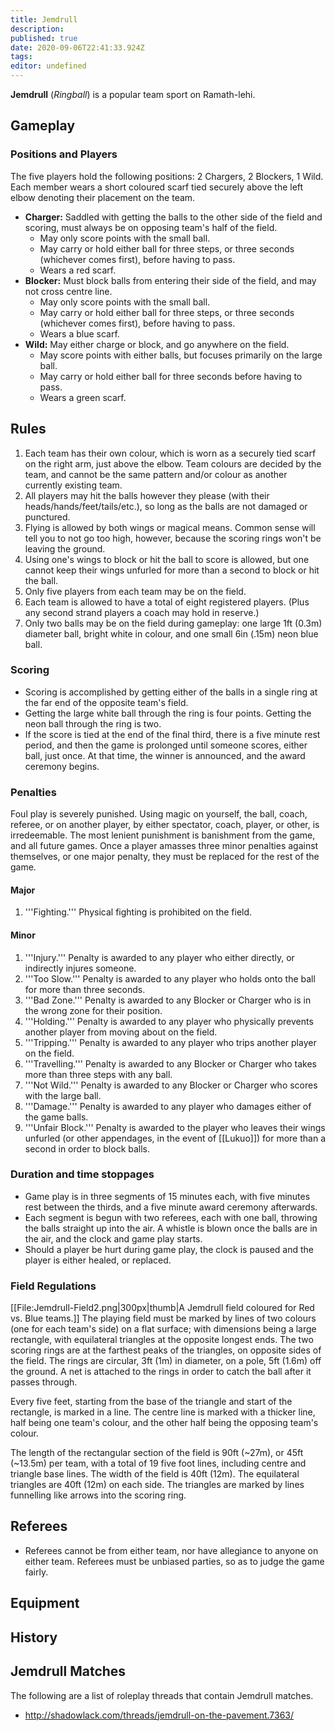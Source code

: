 ```yaml
---
title: Jemdrull
description: 
published: true
date: 2020-09-06T22:41:33.924Z
tags: 
editor: undefined
---
```


**Jemdrull** (*Ringball*) is a popular team sport on Ramath-lehi. 

## Gameplay

### Positions and Players

The five players hold the following positions: 2 Chargers, 2 Blockers, 1 Wild. Each member wears a short coloured scarf tied securely above the left elbow denoting their placement on the team.

* **Charger:** Saddled with getting the balls to the other side of the field and scoring, must always be on opposing team's half of the field.
	* May only score points with the small ball. 
 	* May carry or hold either ball for three steps, or three seconds (whichever comes first), before having to pass.
	* Wears a red scarf.
* **Blocker:** Must block balls from entering their side of the field, and may not cross centre line.
	* May only score points with the small ball.
	* May carry or hold either ball for three steps, or three seconds (whichever comes first), before having to pass.
	* Wears a blue scarf.
* **Wild:** May either charge or block, and go anywhere on the field.
	* May score points with either balls, but focuses primarily on the large ball.
	* May carry or hold either ball for three seconds before having to pass.
	* Wears a green scarf.

## Rules

1. Each team has their own colour, which is worn as a securely tied scarf on the right arm, just above the elbow. Team colours are decided by the team, and cannot be the same pattern and/or colour as another currently existing team.
1. All players may hit the balls however they please (with their heads/hands/feet/tails/etc.), so long as the balls are not damaged or punctured.
1. Flying is allowed by both wings or magical means. Common sense will tell you to not go too high, however, because the scoring rings won't be leaving the ground.
1. Using one's wings to block or hit the ball to score is allowed, but one cannot keep their wings unfurled for more than a second to block or hit the ball. 
1. Only five players from each team may be on the field. 
1. Each team is allowed to have a total of eight registered players. (Plus any second strand players a coach may hold in reserve.)
1. Only two balls may be on the field during gameplay: one large 1ft (0.3m) diameter ball, bright white in colour, and one small 6in (.15m) neon blue ball.

### Scoring

* Scoring is accomplished by getting either of the balls in a single ring at the far end of the opposite team's field.
* Getting the large white ball through the ring is four points. Getting the neon ball through the ring is two.
* If the score is tied at the end of the final third, there is a five minute rest period, and then the game is prolonged until someone scores, either ball, just once. At that time, the winner is announced, and the award ceremony begins.

###  Penalties

Foul play is severely punished. Using magic on yourself, the ball, coach, referee, or on another player, by either spectator, coach, player, or other, is irredeemable. The most lenient punishment is banishment from the game, and all future games. Once a player amasses three minor penalties against themselves, or one major penalty, they must be replaced for the rest of the game.

#### Major
1. '''Fighting.''' Physical fighting is prohibited on the field.

#### Minor
1. '''Injury.''' Penalty is awarded to any player who either directly, or indirectly injures someone.
1. '''Too Slow.''' Penalty is awarded to any player who holds onto the ball for more than three seconds.
1. '''Bad Zone.''' Penalty is awarded to any Blocker or Charger who is in the wrong zone for their position.
1. '''Holding.''' Penalty is awarded to any player who physically prevents another player from moving about on the field.
1. '''Tripping.''' Penalty is awarded to any player who trips another player on the field.
1. '''Travelling.''' Penalty is awarded to any Blocker or Charger who takes more than three steps with any ball.
1. '''Not Wild.''' Penalty is awarded to any Blocker or Charger who scores with the large ball.
1. '''Damage.''' Penalty is awarded to any player who damages either of the game balls.
1. '''Unfair Block.''' Penalty is awarded to the player who leaves their wings unfurled (or other appendages, in the event of [[Lukuo]]) for more than a second in order to block balls.

### Duration and time stoppages
* Game play is in three segments of 15 minutes each, with five minutes rest between the thirds, and a five minute award ceremony afterwards.
* Each segment is begun with two referees, each with one ball, throwing the balls straight up into the air. A whistle is blown once the balls are in the air, and the clock and game play starts.
* Should a player be hurt during game play, the clock is paused and the player is either healed, or replaced.

### Field Regulations

[[File:Jemdrull-Field2.png|300px|thumb|A Jemdrull field coloured for Red vs. Blue teams.]]
The playing field must be marked by lines of two colours (one for each team's side) on a flat surface; with dimensions being a large rectangle, with equilateral triangles at the opposite longest ends. The two scoring rings are at the farthest peaks of the triangles, on opposite sides of the field. The rings are circular, 3ft (1m) in diameter, on a pole, 5ft (1.6m) off the ground. A net is attached to the rings in order to catch the ball after it passes through.

Every five feet, starting from the base of the triangle and start of the rectangle, is marked in a line. The centre line is marked with a thicker line, half being one team's colour, and the other half being the opposing team's colour.

The length of the rectangular section of the field is 90ft (~27m), or 45ft (~13.5m) per team, with a total of 19 five foot lines, including centre and triangle base lines. The width of the field is 40ft (12m). The equilateral triangles are 40ft (12m) on each side. The triangles are marked by lines funnelling like arrows into the scoring ring.

## Referees
* Referees cannot be from either team, nor have allegiance to anyone on either team. Referees must be unbiased parties, so as to judge the game fairly.

## Equipment

## History

## Jemdrull Matches

The following are a list of roleplay threads that contain Jemdrull matches.

* http://shadowlack.com/threads/jemdrull-on-the-pavement.7363/